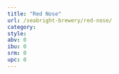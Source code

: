 ```yaml
---
title: "Red Nose"
url: /seabright-brewery/red-nose/
category: 
style: 
abv: 0
ibu: 0
srm: 0
upc: 0
---
```


